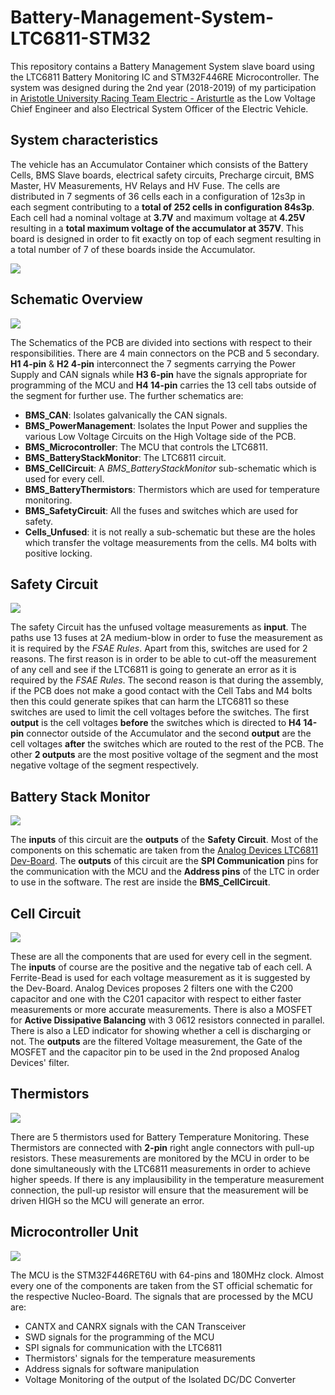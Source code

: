 # Battery-Management-System-LTC6811-STM32
This repository contains a Battery Management System slave board using the LTC6811 Battery Monitoring IC and STM32F446RE Microcontroller. The system was designed during the 2nd year (2018-2019) of my participation in [Aristotle University Racing Team Electric - Aristurtle](www.aristurtle.gr) as the Low Voltage Chief Engineer and also Electrical System Officer of the Electric Vehicle. 

## System characteristics
The vehicle has an Accumulator Container which consists of the Battery Cells, BMS Slave boards, electrical safety circuits, Precharge circuit, BMS Master, HV Measurements, HV Relays and HV Fuse. The cells are distributed in 7 segments of 36 cells each in a configuration of 12s3p in each segment contributing to a **total of 252 cells in configuration 84s3p**. Each cell had a nominal voltage at **3.7V** and maximum voltage at **4.25V** resulting in a **total maximum voltage of the accumulator at 357V**. This board is designed in order to fit exactly on top of each segment resulting in a total number of 7 of these boards inside the Accumulator. 

<img src="https://github.com/vamoirid/Battery-Management-System-LTC6811-STM32/blob/master/images/thetis.JPG">

## Schematic Overview

<img src="https://github.com/vamoirid/Battery-Management-System-LTC6811-STM32/blob/master/images/BMS_Main.png">

The Schematics of the PCB are divided into sections with respect to their responsibilities. There are 4 main connectors on the PCB and 5 secondary. **H1 4-pin** & **H2 4-pin** interconnect the 7 segments carrying the Power Supply and CAN signals while **H3 6-pin** have the signals appropriate for programming of the MCU and **H4 14-pin** carries the 13 cell tabs outside of the segment for further use. The further schematics are:

* **BMS_CAN**: Isolates galvanically the CAN signals.
* **BMS_PowerManagement**: Isolates the Input Power and supplies the various Low Voltage Circuits on the High Voltage side of the PCB.
* **BMS_Microcontroller**: The MCU that controls the LTC6811.
* **BMS_BatteryStackMonitor**: The LTC6811 circuit.
* **BMS_CellCircuit**: A _BMS_BatteryStackMonitor_ sub-schematic which is used for every cell.
* **BMS_BatteryThermistors**: Thermistors which are used for temperature monitoring.
* **BMS_SafetyCircuit**: All the fuses and switches which are used for safety.
* **Cells_Unfused**: it is not really a sub-schematic but these are the holes which transfer the voltage measurements from the cells. M4 bolts with positive locking.

## Safety Circuit

<img src="https://github.com/vamoirid/Battery-Management-System-LTC6811-STM32/blob/master/images/BMS_SafetyCircuit.png">

The safety Circuit has the unfused voltage measurements as **input**. The paths use 13 fuses at 2A medium-blow in order to fuse the measurement as it is required by the _FSAE Rules_. Apart from this, switches are used for 2 reasons. The first reason is in order to be able to cut-off the measurement of any cell and see if the LTC6811 is going to generate an error as it is required by the _FSAE Rules_. The second reason is that during the assembly, if the PCB does not make a good contact with the Cell Tabs and M4 bolts then this could generate spikes that can harm the LTC6811 so these switches are used to limit the cell voltages before the switches. The first **output** is the cell voltages **before** the switches which is directed to **H4 14-pin** connector outside of the Accumulator and the second **output** are the cell voltages **after** the switches which are routed to the rest of the PCB. The other **2 outputs** are the most positive voltage of the segment and the most negative voltage of the segment respectively.

## Battery Stack Monitor 

<img src="https://github.com/vamoirid/Battery-Management-System-LTC6811-STM32/blob/master/images/BMS_BatteryStackMonitor.png">

The **inputs** of this circuit are the **outputs** of the **Safety Circuit**. Most of the components on this schematic are taken from the [Analog Devices LTC6811 Dev-Board](https://www.analog.com/en/design-center/evaluation-hardware-and-software/evaluation-boards-kits/dc2260a.html). The **outputs** of this circuit are the **SPI Communication** pins for the communication with the MCU and the **Address pins** of the LTC in order to use in the software. The rest are inside the **BMS_CellCircuit**.

## Cell Circuit

<img src="https://github.com/vamoirid/Battery-Management-System-LTC6811-STM32/blob/master/images/BMS_CellCircuit.png">

These are all the components that are used for every cell in the segment. The **inputs** of course are the positive and the negative tab of each cell. A Ferrite-Bead is used for each voltage measurement as it is suggested by the Dev-Board. Analog Devices proposes 2 filters one with the C200 capacitor and one with the C201 capacitor with respect to either faster measurements or more accurate measurements. There is also a MOSFET for **Active Dissipative Balancing** with 3 0612 resistors connected in parallel. There is also a LED indicator for showing whether a cell is discharging or not. The **outputs** are the filtered Voltage measurement, the Gate of the MOSFET and the capacitor pin to be used in the 2nd proposed Analog Devices' filter.

## Thermistors

<img src="https://github.com/vamoirid/Battery-Management-System-LTC6811-STM32/blob/master/images/BMS_BatteryThermistors.png">

There are 5 thermistors used for Battery Temperature Monitoring. These Thermistors are connected with **2-pin** right angle connectors with pull-up resistors. These measurements are monitored by the MCU in order to be done simultaneously with the LTC6811 measurements in order to achieve higher speeds. If there is any implausibility in the temperature measurement connection, the pull-up resistor will ensure that the measurement will be driven HIGH so the MCU will generate an error. 

## Microcontroller Unit

<img src="https://github.com/vamoirid/Battery-Management-System-LTC6811-STM32/blob/master/images/BMS_Microcontroller.png">

The MCU is the STM32F446RET6U with 64-pins and 180MHz clock. Almost every one of the components are taken from the ST official schematic for the respective Nucleo-Board. The signals that are processed by the MCU are:

* CANTX and CANRX signals with the CAN Transceiver
* SWD signals for the programming of the MCU
* SPI signals for communication with the LTC6811
* Thermistors' signals for the temperature measurements
* Address signals for software manipulation
* Voltage Monitoring of the output of the Isolated DC/DC Converter



